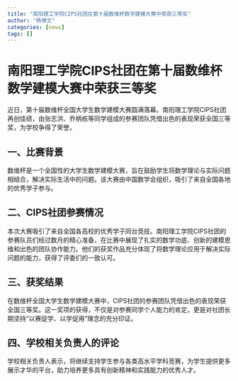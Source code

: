```yaml
---
title: "南阳理工学院CIPS社团在第十届数维杯数学建模大赛中荣获三等奖"
author: "杨博文"
categories: [news]
tags: []
---
```


# 南阳理工学院CIPS社团在第十届数维杯数学建模大赛中荣获三等奖

近日，第十届数维杯全国大学生数学建模大赛圆满落幕。南阳理工学院CIPS社团再创佳绩，由张志洪、乔柄栋等同学组成的参赛团队凭借出色的表现荣获全国三等奖，为学校争得了荣誉。

## 一、比赛背景

数维杯是一个全国性的大学生数学建模大赛，旨在鼓励学生将数学理论与实际问题相结合，解决实际生活中的问题。该大赛由中国数学会组织，吸引了来自全国各地的优秀学子参与。

## 二、CIPS社团参赛情况

本次大赛吸引了来自全国各高校的优秀学子同台竞技。南阳理工学院CIPS社团的参赛队员们经过数月的精心准备，在比赛中展现了扎实的数学功底、创新的建模思维和出色的团队协作能力。他们的获奖作品充分体现了将数学理论应用于解决实际问题的能力，获得了评委们的一致认可。

## 三、获奖结果

在数维杯全国大学生数学建模大赛中，CIPS社团的参赛团队凭借出色的表现荣获全国三等奖。这一奖项的获得，不仅是对参赛同学个人能力的肯定，更是对社团长期坚持“以赛促学、以学促用”理念的充分印证。

## 四、学校相关负责人的评论

学校相关负责人表示，将继续支持学生参与各类高水平学科竞赛，为学生提供更多展示才华的平台，助力培养更多具有创新精神和实践能力的优秀人才。
